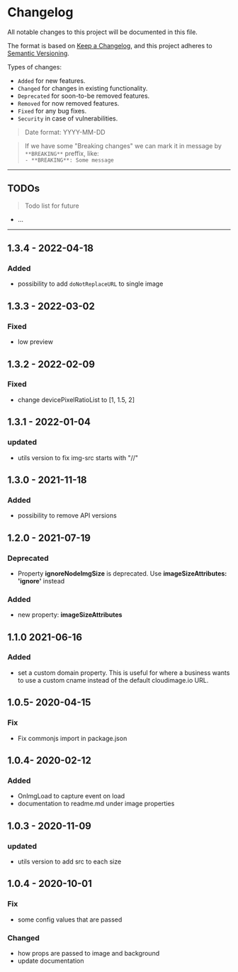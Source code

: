 # Changelog
All notable changes to this project will be documented in this file.

The format is based on [Keep a Changelog](https://keepachangelog.com/en/1.0.0/),
and this project adheres to [Semantic Versioning](https://semver.org/spec/v2.0.0.html).

Types of changes:
- `Added` for new features.
- `Changed` for changes in existing functionality.
- `Deprecated` for soon-to-be removed features.
- `Removed` for now removed features.
- `Fixed` for any bug fixes.
- `Security` in case of vulnerabilities.

> Date format: YYYY-MM-DD

> If we have some "Breaking changes" we can mark it in message by `**BREAKING**` preffix, like:  
> `- **BREAKING**: Some message`

-------------

## TODOs
> Todo list for future

- ...

-------------
## 1.3.4 - 2022-04-18
### Added
- possibility to add `doNotReplaceURL` to single image

## 1.3.3 - 2022-03-02
### Fixed
- low preview

## 1.3.2 - 2022-02-09
### Fixed
- change devicePixelRatioList to [1, 1.5, 2]

## 1.3.1 - 2022-01-04
### updated
- utils version to fix img-src starts with "//"
## 1.3.0 - 2021-11-18
### Added
- possibility to remove API versions

## 1.2.0 - 2021-07-19

### Deprecated

- Property **ignoreNodeImgSize** is deprecated. Use **imageSizeAttributes: 'ignore'** instead

### Added
- new property: **imageSizeAttributes**

## 1.1.0 2021-06-16
### Added
- set a custom domain property. This is useful for where a business wants to use a custom cname instead of the default 
  cloudimage.io URL.

## 1.0.5- 2020-04-15
### Fix
- Fix commonjs import in package.json

## 1.0.4- 2020-02-12
### Added
- OnImgLoad to capture event on load
- documentation to readme.md under image properties

## 1.0.3 - 2020-11-09
### updated
- utils version to add src to each size

## 1.0.4 - 2020-10-01
### Fix
- some config values that are passed
### Changed
- how props are passed to image and background
- update documentation 
